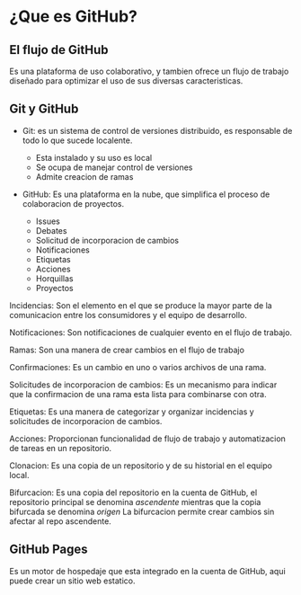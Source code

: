 # ¿Que es GitHub?

## El flujo de GitHub
Es una plataforma de uso colaborativo, y tambien ofrece un flujo de trabajo diseñado para optimizar el uso de sus diversas caracteristicas.

## Git y GitHub

* Git: es un sistema de control de versiones distribuido, es responsable de todo lo que sucede localente.
    * Esta instalado y su uso es local
    * Se ocupa de manejar control de versiones
    * Admite creacion de ramas

* GitHub: Es una plataforma en la nube, que simplifica el proceso de colaboracion de proyectos.

    * Issues
    * Debates
    * Solicitud de incorporacion de cambios
    * Notificaciones
    * Etiquetas
    * Acciones
    * Horquillas
    * Proyectos


Incidencias: Son el elemento en el que se produce la mayor parte de la comunicacion entre los consumidores y el equipo de desarrollo.

Notificaciones: Son notificaciones de cualquier evento en el flujo de trabajo.

Ramas: Son una manera de crear cambios en el flujo de trabajo

Confirmaciones: Es un cambio en uno o varios archivos de una rama.

Solicitudes de incorporacion de cambios:  Es un mecanismo para indicar que la confirmacion de una rama esta lista para combinarse con otra.

Etiquetas: Es una manera de categorizar y organizar incidencias y solicitudes de incorporacion de cambios.


Acciones: Proporcionan funcionalidad de flujo de trabajo y automatizacion de tareas en un repositorio.


Clonacion: Es una copia de un repositorio y de su historial en el equipo local.

Bifurcacion: Es una copia del repositorio en la cuenta de GitHub, el repositorio principal se denomina *ascendente* mientras que la copia bifurcada se denomina *origen*
La bifurcacion permite crear cambios sin afectar al repo ascendente.


## GitHub Pages
Es un motor de hospedaje que esta integrado en la cuenta de GitHub, aqui puede crear un sitio web estatico.



